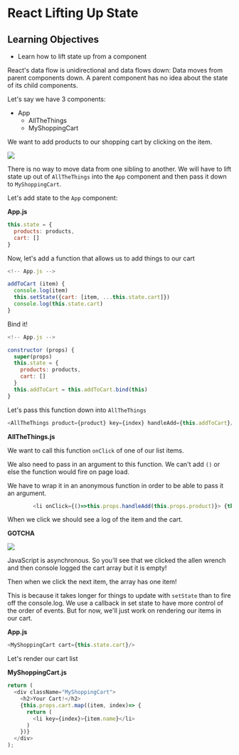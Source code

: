 # React Lifting Up State

## Learning Objectives
 - Learn how to lift state up from a component

React's data flow is unidirectional and data flows down: Data moves from parent components down. A parent component has no idea about the state of its child components.

Let's say we have 3 components:
- App
  - AllTheThings
  - MyShoppingCart


We want to add products to our shopping cart by clicking on the item.

![](https://i.imgur.com/puNbtso.png)

There is no way to move data from one sibling to another. We will have to lift state up out of `AllTheThings` into the `App` component and then pass it down to `MyShoppingCart`.

Let's add state to the `App` component:

**App.js**

```js
this.state = {
  products: products,
  cart: []
}
```
Now, let's add a function that allows us to add things to our cart

```js
<!-- App.js -->

addToCart (item) {
  console.log(item)
  this.setState({cart: [item, ...this.state.cart]})
  console.log(this.state.cart)
}
```

Bind it!

```js
<!-- App.js -->

constructor (props) {
  super(props)
  this.state = {
    products: products,
    cart: []
  }
  this.addToCart = this.addToCart.bind(this)
}
```

Let's pass this function down into `AllTheThings`

```js
<AllTheThings product={product} key={index} handleAdd={this.addToCart}/>
```


**AllTheThings.js**

We want to call this function `onClick` of one of our list items.

We also need to pass in an argument to this function. We can't add `()` or else the function would fire on page load.

We have to wrap it in an anonymous function in order to be able to pass it an argument.

```js
        <li onClick={()=>this.props.handleAdd(this.props.product)}> {this.props.product.name} {this.props.product.price}</li>
```

When we click we should see a log of the item and the cart.

**GOTCHA**

![](https://i.imgur.com/JBcuwp0.png)

JavaScript is asynchronous. So you'll see that we clicked the allen wrench and then console logged the cart array but it is empty!

Then when we click the next item, the array has one item!

This is because it takes longer for things to update with `setState` than to fire off the console.log. We use a callback in set state to have more control of the order of events. But for now, we'll just work on rendering our items in our cart.

**App.js**

```js
<MyShoppingCart cart={this.state.cart}/>
```

Let's render our cart list

**MyShoppingCart.js**

```js
return (
  <div className="MyShoppingCart">
    <h2>Your Cart!</h2>
    {this.props.cart.map((item, index)=> {
      return (
        <li key={index}>{item.name}</li>
      )
    })}
  </div>
);
```
